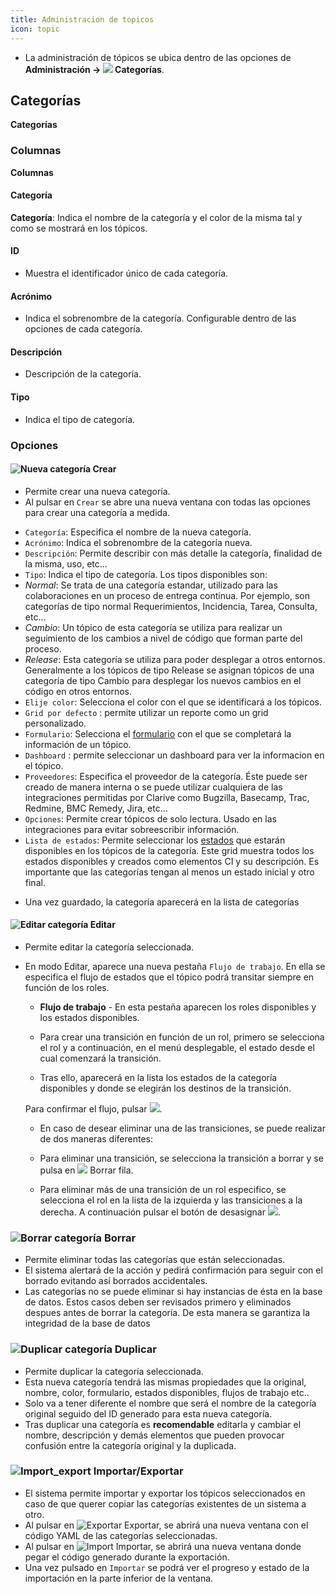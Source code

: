```yaml
---
title: Administracion de topicos
icon: topic
---
```

* La administración de tópicos se ubica dentro de las opciones de **Administración → <img src="/static/images/icons/topic.svg" /> Categorías**.

## Categorías
**Categorías**

### Columnas
**Columnas**

#### Categoría
**Categoría**: Indica el nombre de la categoría y el color de la misma tal y como se mostrará en los tópicos. 

#### ID
* Muestra el identificador único de cada categoría. 

#### Acrónimo
* Indica el sobrenombre de la categoría. Configurable dentro de las opciones de cada categoría.

#### Descripción
* Descripción de la categoría. 

#### Tipo
* Indica el tipo de categoría.

### Opciones

#### <img src = "/static/images/icons/add.svg" alt='Nueva categoría' /> Crear
* Permite crear una nueva categoría. 
* Al pulsar en `Crear` se abre una nueva ventana con todas las opciones para crear una categoría a medida.

- `Categoría`: Especifica el nombre de la nueva categoría.
- `Acrónimo`: Indica el sobrenombre de la categoría nueva.
- `Descripción`: Permite describir con más detalle la categoría, finalidad de la misma, uso, etc...
- `Tipo`: Indica el tipo de categoría. Los tipos disponibles son:
- *Normal*: Se trata de una categoría estandar, utilizado para las colaboraciones en un proceso de entrega continua. Por ejemplo, son categorías de tipo normal Requerimientos, Incidencia, Tarea, Consulta, etc...
- *Cambio*: Un tópico de esta categoría se utiliza para realizar un seguimiento de los cambios a nivel de código que forman parte del proceso.
- *Release*: Esta categoría se utiliza para poder desplegar a otros entornos. Generalmente a los tópicos de tipo Release se asignan tópicos de una categoría de tipo Cambio para desplegar los nuevos cambios en el código en otros entornos.
- `Elije color`: Selecciona el color con el que se identificará a los tópicos.
- `Grid por defecto` : permite utilizar un reporte como un grid personalizado.
- `Formulario`: Selecciona el [formulario](rules/rule-concepts) con el que se completará la información de un tópico.
- `Dashboard` : permite seleccionar un dashboard para ver la informacion en el tópico.
- `Proveedores`: Especifica el proveedor de la categoría. Éste puede ser creado de manera interna o se puede utilizar cualquiera de las integraciones permitidas por Clarive como Bugzilla, Basecamp, Trac, Redmine, BMC Remedy, Jira, etc...
- `Opciones`: Permite crear tópicos de solo lectura. Usado en las integraciones para evitar sobreescribir información.
- `Lista de estados`: Permite seleccionar los [estados](admin/status) que estarán disponibles en los tópicos de la categoría. Este grid muestra todos los estados disponibles y creados como elementos CI y su descripción. Es importante que las categorías tengan al menos un estado inicial y otro final.

* Una vez guardado, la categoría aparecerá en la lista de categorías


#### <img src = "/static/images/icons/edit.svg" alt='Editar categoría' /> Editar
* Permite editar la categoría seleccionada.
* En modo Editar, aparece una nueva pestaña `Flujo de trabajo`. En ella se especifica el flujo de estados que el tópico podrá transitar siempre en función de los roles.

	- **Flujo de trabajo** - En esta pestaña aparecen los roles disponibles y los estados disponibles.

	- Para crear una transición en función de un rol, primero se selecciona el rol y a continuación, en el menú desplegable, el estado desde el cual comenzará la transición.

	- Tras ello, aparecerá en la lista los estados de la categoría disponibles y donde se elegirán los destinos de la transición.

	 Para confirmar el flujo, pulsar <img src = "/static/images/icons/down.svg"/>.

	- En caso de desear eliminar una de las transiciones, se puede realizar de dos maneras diferentes:
	- Para eliminar una transición, se selecciona la transición a borrar y se pulsa en <img src = "/static/images/icons/delete.svg"/> Borrar fila.

	- Para eliminar más de una transición de un rol especifico, se selecciona el rol en la lista de la izquierda y las transiciones a la derecha. A continuación pulsar el botón de desasignar <img src = "/static/images/icons/clear-all.svg"/>.


### <img src = "/static/images/icons/delete.svg" alt='Borrar categoría' /> Borrar
* Permite eliminar todas las categorías que están seleccionadas.
* El sistema alertará de la acción y pedirá confirmación para seguir con el borrado evitando así borrados accidentales.
* Las categorías no se puede eliminar si hay instancias de ésta en la base de datos. Estos casos deben ser revisados primero y eliminados despues antes de borrar la categoría. De esta manera se garantiza la integridad de la base de datos


### <img src = "/static/images/icons/copy.svg" alt='Duplicar categoría' /> Duplicar
* Permite duplicar la categoría seleccionada. 
* Esta nueva categoría tendrá las mismas propiedades que la original, nombre, color, formulario, estados disponibles, flujos de trabajo etc..
* Solo va a tener diferente el nombre que será el nombre de la categoría original seguido del ID generado para esta nueva categoría.
* Tras duplicar una categoría es **recomendable** editarla y cambiar el nombre, descripción y demás elementos que pueden provocar confusión entre la categoría original y la duplicada.

### <img src = "/static/images/icons/wrench.svg" alt='Import_export' /> Importar/Exportar
* El sistema permite importar y exportar los tópicos seleccionados en caso de que querer copiar las categorías existentes de un sistema a otro.
* Al pulsar en  <img src = "/static/images/icons/export.svg" alt='Exportar' /> Exportar, se abrirá una nueva ventana con el código YAML de las categorías seleccionadas.
* Al pulsar en <img src = "/static/images/icons/import.svg" alt='Import' /> Importar, se abrirá una nueva ventana donde pegar el código generado durante la exportación. 
* Una vez pulsado en `Importar` se podrá ver el progreso y estado de la importación en la parte inferior de la ventana.
